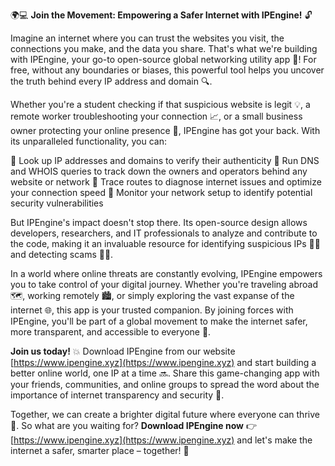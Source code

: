 🌍💻 **Join the Movement: Empowering a Safer Internet with IPEngine!** 🔓

Imagine an internet where you can trust the websites you visit, the connections you make, and the data you share. That's what we're building with IPEngine, your go-to open-source global networking utility app 🚀! For free, without any boundaries or biases, this powerful tool helps you uncover the truth behind every IP address and domain 🔍.

Whether you're a student checking if that suspicious website is legit 💡, a remote worker troubleshooting your connection 📈, or a small business owner protecting your online presence 🏢, IPEngine has got your back. With its unparalleled functionality, you can:

🔹 Look up IP addresses and domains to verify their authenticity
🔹 Run DNS and WHOIS queries to track down the owners and operators behind any website or network
🔹 Trace routes to diagnose internet issues and optimize your connection speed
🔹 Monitor your network setup to identify potential security vulnerabilities

But IPEngine's impact doesn't stop there. Its open-source design allows developers, researchers, and IT professionals to analyze and contribute to the code, making it an invaluable resource for identifying suspicious IPs 🕵️‍♀️ and detecting scams 👮‍♂️.

In a world where online threats are constantly evolving, IPEngine empowers you to take control of your digital journey. Whether you're traveling abroad 🗺️, working remotely 🏙️, or simply exploring the vast expanse of the internet 🌐, this app is your trusted companion. By joining forces with IPEngine, you'll be part of a global movement to make the internet safer, more transparent, and accessible to everyone 🌟.

**Join us today!** 💥 Download IPEngine from our website [https://www.ipengine.xyz](https://www.ipengine.xyz) and start building a better online world, one IP at a time 🔜. Share this game-changing app with your friends, communities, and online groups to spread the word about the importance of internet transparency and security 💬.

Together, we can create a brighter digital future where everyone can thrive 🌈. So what are you waiting for? **Download IPEngine now** 👉 [https://www.ipengine.xyz](https://www.ipengine.xyz) and let's make the internet a safer, smarter place – together! 💪